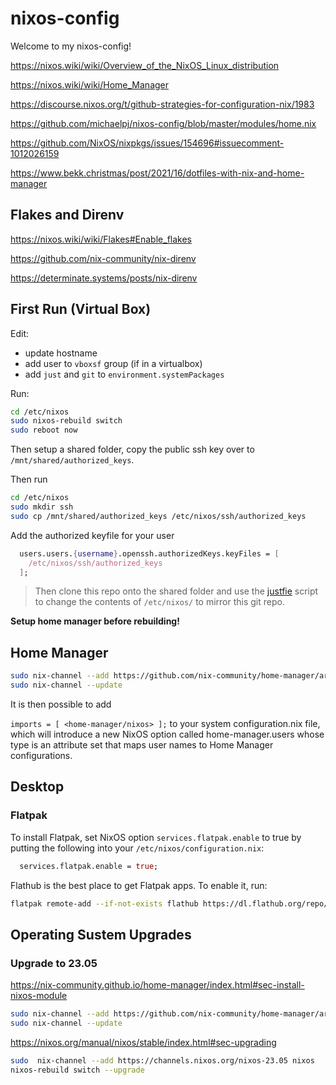 # nixos-config

Welcome to my nixos-config!

<https://nixos.wiki/wiki/Overview_of_the_NixOS_Linux_distribution>

<https://nixos.wiki/wiki/Home_Manager>

<https://discourse.nixos.org/t/github-strategies-for-configuration-nix/1983>

<https://github.com/michaelpj/nixos-config/blob/master/modules/home.nix>

<https://github.com/NixOS/nixpkgs/issues/154696#issuecomment-1012026159>

<https://www.bekk.christmas/post/2021/16/dotfiles-with-nix-and-home-manager>

## Flakes and Direnv

<https://nixos.wiki/wiki/Flakes#Enable_flakes>

<https://github.com/nix-community/nix-direnv>

<https://determinate.systems/posts/nix-direnv>

## First Run (Virtual Box)

Edit:

* update hostname
* add user to `vboxsf` group (if in a virtualbox)
* add `just` and `git` to `environment.systemPackages`

Run:

```bash
cd /etc/nixos
sudo nixos-rebuild switch
sudo reboot now
```

Then setup a shared folder, copy the public ssh key over to `/mnt/shared/authorized_keys`.

Then run

```bash
cd /etc/nixos
sudo mkdir ssh
sudo cp /mnt/shared/authorized_keys /etc/nixos/ssh/authorized_keys
```

Add the authorized keyfile for your user

```nix
  users.users.{username}.openssh.authorizedKeys.keyFiles = [
    /etc/nixos/ssh/authorized_keys
  ];
```

> Then clone this repo onto the shared folder and use the [justfie](justfile) script to change the contents of `/etc/nixos/` to mirror this git repo.

**Setup home manager before rebuilding!**

## Home Manager

```bash
sudo nix-channel --add https://github.com/nix-community/home-manager/archive/release-23.05.tar.gz home-manager
sudo nix-channel --update
```

It is then possible to add

`imports = [ <home-manager/nixos> ];`
to your system configuration.nix file, which will introduce a new NixOS option called home-manager.users whose type is an attribute set that maps user names to Home Manager configurations.

## Desktop

### Flatpak

To install Flatpak, set NixOS option `services.flatpak.enable` to true by putting the following into your `/etc/nixos/configuration.nix`: 

```nix
  services.flatpak.enable = true;
```

Flathub is the best place to get Flatpak apps. To enable it, run:

```bash
flatpak remote-add --if-not-exists flathub https://dl.flathub.org/repo/flathub.flatpakrepo
```
## Operating Sustem Upgrades

### Upgrade to 23.05

<https://nix-community.github.io/home-manager/index.html#sec-install-nixos-module>

```bash
sudo nix-channel --add https://github.com/nix-community/home-manager/archive/release-23.05.tar.gz home-manager
sudo nix-channel --update
```

<https://nixos.org/manual/nixos/stable/index.html#sec-upgrading>

```bash
sudo  nix-channel --add https://channels.nixos.org/nixos-23.05 nixos
nixos-rebuild switch --upgrade
```
